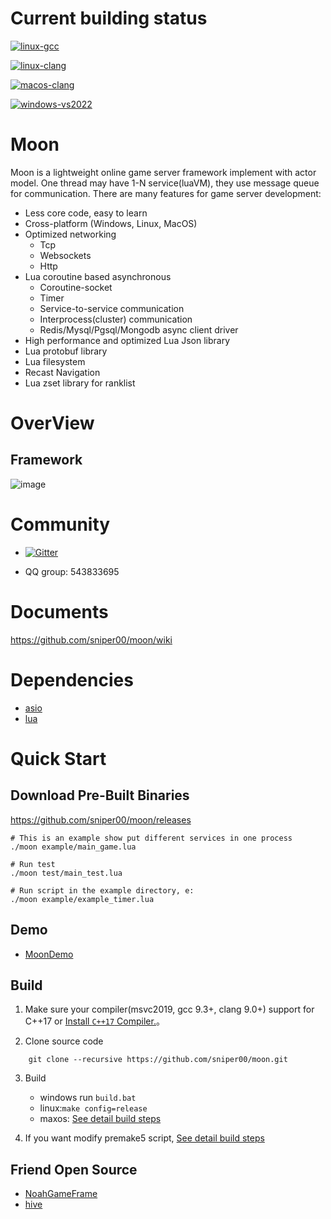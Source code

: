 # Current building status

[![linux-gcc](https://github.com/sniper00/moon/actions/workflows/linux-gcc.yml/badge.svg)](https://github.com/sniper00/moon/actions/workflows/linux-gcc.yml)

[![linux-clang](https://github.com/sniper00/moon/actions/workflows/linux-clang.yml/badge.svg)](https://github.com/sniper00/moon/actions/workflows/linux-clang.yml)

[![macos-clang](https://github.com/sniper00/moon/actions/workflows/macos-clang.yml/badge.svg)](https://github.com/sniper00/moon/actions/workflows/macos-clang.yml)

[![windows-vs2022](https://github.com/sniper00/moon/actions/workflows/windows-vs2022.yml/badge.svg)](https://github.com/sniper00/moon/actions/workflows/windows-vs2022.yml)

# Moon
Moon is a lightweight online game server framework implement with actor model. One thread may have 1-N service(luaVM), they use message queue for communication. There are many features for game server development:

- Less core code, easy to learn
- Cross-platform (Windows, Linux, MacOS)
- Optimized networking
   - Tcp
   - Websockets
   - Http
- Lua coroutine based asynchronous
   - Coroutine-socket
   - Timer
   - Service-to-service communication
   - Interprocess(cluster) communication
   - Redis/Mysql/Pgsql/Mongodb async client driver
- High performance and optimized Lua Json library
- Lua protobuf library
- Lua filesystem
- Recast Navigation
- Lua zset library for ranklist

# OverView

## Framework

![image](https://github.com/sniper00/MoonNetLua/raw/master/image/01.png)

# Community

- [![Gitter](https://badges.gitter.im/undefined/community.svg)](https://gitter.im/undefined/community?utm_source=badge&utm_medium=badge&utm_campaign=pr-badge)

- QQ group: 543833695

# Documents
  
  https://github.com/sniper00/moon/wiki

# Dependencies

- [asio](https://github.com/chriskohlhoff/asio)
- [lua](https://github.com/cloudwu/skynet/tree/master/3rd/lua)

# Quick Start

## Download Pre-Built Binaries

https://github.com/sniper00/moon/releases

```shell
# This is an example show put different services in one process
./moon example/main_game.lua

# Run test
./moon test/main_test.lua

# Run script in the example directory, e:
./moon example/example_timer.lua

```

## Demo
- [MoonDemo](https://github.com/sniper00/MoonDemo.git)

## Build

1. Make sure your compiler(msvc2019, gcc 9.3+, clang 9.0+) support for C++17 or [Install `C++17` Compiler.](https://github.com/sniper00/moon/wiki/Build#%E5%AE%89%E8%A3%85c17%E7%BC%96%E8%AF%91%E5%99%A8)。

2. Clone source code 

```
    git clone --recursive https://github.com/sniper00/moon.git
``` 

3. Build
    - windows run `build.bat`
    - linux:`make config=release`
    - maxos: [See detail build steps](https://github.com/sniper00/moon/wiki/Build#%E7%BC%96%E8%AF%91)


4. If you want modify premake5 script, [See detail build steps](https://github.com/sniper00/moon/wiki/Build#%E7%BC%96%E8%AF%91)

## Friend Open Source
- [NoahGameFrame](https://github.com/ketoo/NoahGameFrame)
- [hive](https://github.com/hero1s/hive)
